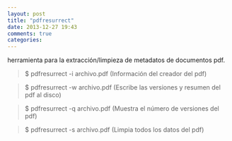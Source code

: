 ```yaml
---
layout: post
title: "pdfresurrect"
date: 2013-12-27 19:43
comments: true
categories: 
---
```

herramienta para la extracción/limpieza de metadatos de documentos pdf.

>$ pdfresurrect -i archivo.pdf   (Información del creador del pdf)

>$ pdfresurrect -w archivo.pdf  (Escribe las versiones y resumen del pdf al disco)

>$ pdfresurrect -q archivo.pdf   (Muestra el número de versiones del pdf)

>$ pdfresurrect -s  archivo.pdf  (Limpia todos los datos del pdf)

